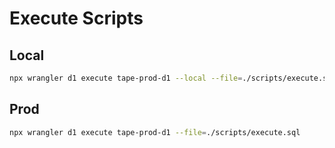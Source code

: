 # Execute Scripts

## Local

```sh
npx wrangler d1 execute tape-prod-d1 --local --file=./scripts/execute.sql
```

## Prod

```sh
npx wrangler d1 execute tape-prod-d1 --file=./scripts/execute.sql
```